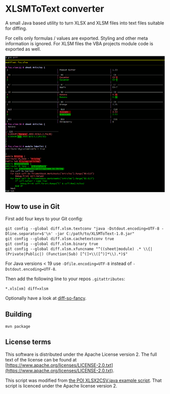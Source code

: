 XLSMToText converter
====================

A small Java based utility to turn XLSX and XLSM files into text files suitable
for diffing.

For cells only formulas / values are exported. Styling and other meta
information is ignored. For XLSM files the VBA projects module code is exported
as well.

![a git diff screenshot](git_diff.gif)


How to use in Git
-----------------

First add four keys to your Git config:

    git config --global diff.xlsm.textconv "java -Dstdout.encoding=UTF-8 -Dline.separator=$'\n' -jar C:/path/to/XLSMToText-1.0.jar"
    git config --global diff.xlsm.cachetextconv true
    git config --global diff.xlsm.binary true
    git config --global diff.xlsm.xfuncname "^((sheet|module) .* \\{|(Private|Public|) (Function|Sub) [^(]+\\([^)]*\\).*)$"

For Java versions < 19 use `-Dfile.encoding=UTF-8` instead of `-Dstdout.encoding=UTF-8`.

Then add the following line to your repos `.gitattributes`:

    *.xls[xm] diff=xlsm

Optionally have a look at [diff-so-fancy](https://github.com/so-fancy/diff-so-fancy).


Building
--------

    mvn package

License terms
-------------

This software is distributed under the Apache License version 2. The full text
of the license can be found at [https://www.apache.org/licenses/LICENSE-2.0.txt](https://www.apache.org/licenses/LICENSE-2.0.txt).

This script was modified from [the POI XLSX2CSV.java example script](https://svn.apache.org/repos/asf/poi/trunk/poi-examples/src/main/java/org/apache/poi/examples/xssf/eventusermodel/XLSX2CSV.java).
That script is licenced under the Apache license version 2.